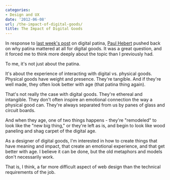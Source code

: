 ```yaml
---
categories:
- Design and UX
date: '2012-06-08'
url: /the-impact-of-digital-goods/
title: The Impact of Digital Goods
---
```


In response to <a href="https://gomakethings.com/digital-patina/">last week's post</a> on digital patina, <a href="http://www.i2i-align.com/">Paul Hebert</a> pushed back on why patina mattered at all for digital goods. It was a great question, and it forced me to think more deeply about the topic than I previously had.

To me, it's not just about the patina.

It's about the experience of interacting with digital vs. physical goods. Physical goods have weight and presence. They're tangible. And if they're well made, they often look better with age (that patina thing again).

That's not really the case with digital goods. They're ethereal and intangible. They don't often inspire an emotional connection the way a physical good can. They're always separated from us by panes of glass and circuit boards.

And when they age, one of two things happens - they're "remodeled" to look like the "new big thing," or they're left as is, and begin to look like wood paneling and shag carpet of the digital age.

As a designer of digital goods, I'm interested in how to create things that have meaning and impact, that create an emotional experience, and that get better with age. I believe it can be done, but the old metaphors and models don't necessarily work.

That is, I think, a far more difficult aspect of web design than the technical requirements of the job.